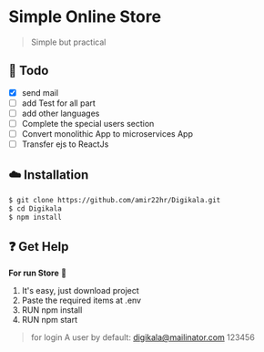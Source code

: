 # Simple Online Store


> Simple but practical

## :pushpin: Todo
-  [x] send mail
-  [ ] add Test for all part
-  [ ] add other languages
-  [ ] Complete the special users section
-  [ ] Convert monolithic App to microservices App
-  [ ] Transfer ejs to ReactJs

## :cloud: Installation

```sh
$ git clone https://github.com/amir22hr/Digikala.git
$ cd Digikala
$ npm install
```


## :question: Get Help

**For run Store** :convenience_store: 

1.  It's easy, just download project
2.  Paste the required items at .env
3.  RUN npm install
4.  RUN npm start

> for login A user by default:  [digikala@mailinator.com](mailto:digikala@mailinator.com)  123456